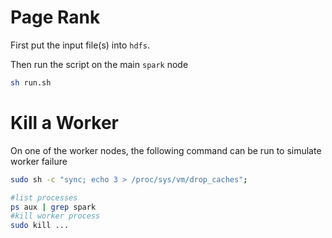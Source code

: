 # Page Rank

First put the input file(s) into `hdfs`.

Then run the script on the main `spark` node
```bash
sh run.sh
```

# Kill a Worker

On one of the worker nodes, the following command can be run to simulate worker failure
```bash
sudo sh -c "sync; echo 3 > /proc/sys/vm/drop_caches";

#list processes
ps aux | grep spark
#kill worker process
sudo kill ...

```
